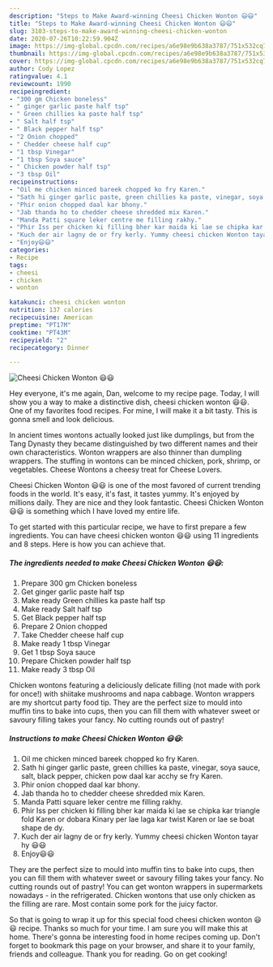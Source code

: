 ```yaml
---
description: "Steps to Make Award-winning Cheesi Chicken Wonton 😃😃"
title: "Steps to Make Award-winning Cheesi Chicken Wonton 😃😃"
slug: 3103-steps-to-make-award-winning-cheesi-chicken-wonton
date: 2020-07-26T10:22:59.904Z
image: https://img-global.cpcdn.com/recipes/a6e98e9b638a3787/751x532cq70/cheesi-chicken-wonton-😃😃-recipe-main-photo.jpg
thumbnail: https://img-global.cpcdn.com/recipes/a6e98e9b638a3787/751x532cq70/cheesi-chicken-wonton-😃😃-recipe-main-photo.jpg
cover: https://img-global.cpcdn.com/recipes/a6e98e9b638a3787/751x532cq70/cheesi-chicken-wonton-😃😃-recipe-main-photo.jpg
author: Cody Lopez
ratingvalue: 4.1
reviewcount: 1990
recipeingredient:
- "300 gm Chicken boneless"
- " ginger garlic paste half tsp"
- " Green chillies ka paste half tsp"
- " Salt half tsp"
- " Black pepper half tsp"
- "2 Onion chopped"
- " Chedder cheese half cup"
- "1 tbsp Vinegar"
- "1 tbsp Soya sauce"
- " Chicken powder half tsp"
- "3 tbsp Oil"
recipeinstructions:
- "Oil me chicken minced bareek chopped ko fry Karen."
- "Sath hi ginger garlic paste, green chillies ka paste, vinegar, soya sauce, salt, black pepper, chicken pow daal kar acchy se fry Karen."
- "Phir onion chopped daal kar bhony."
- "Jab thanda ho to chedder cheese shredded mix Karen."
- "Manda Patti square leker centre me filling rakhy."
- "Phir Iss per chicken ki filling bher kar maida ki lae se chipka kar triangle fold Karen or dobara Kinary per lae laga kar twist Karen or lae se boat shape de dy."
- "Kuch der air lagny de or fry kerly. Yummy cheesi chicken Wonton tayar hy 😃😃"
- "Enjoy😃😃"
categories:
- Recipe
tags:
- cheesi
- chicken
- wonton

katakunci: cheesi chicken wonton 
nutrition: 137 calories
recipecuisine: American
preptime: "PT17M"
cooktime: "PT43M"
recipeyield: "2"
recipecategory: Dinner

---
```



![Cheesi Chicken Wonton 😃😃](https://img-global.cpcdn.com/recipes/a6e98e9b638a3787/751x532cq70/cheesi-chicken-wonton-😃😃-recipe-main-photo.jpg)

Hey everyone, it's me again, Dan, welcome to my recipe page. Today, I will show you a way to make a distinctive dish, cheesi chicken wonton 😃😃. One of my favorites food recipes. For mine, I will make it a bit tasty. This is gonna smell and look delicious.

In ancient times wontons actually looked just like dumplings, but from the Tang Dynasty they became distinguished by two different names and their own characteristics. Wonton wrappers are also thinner than dumpling wrappers. The stuffing in wontons can be minced chicken, pork, shrimp, or vegetables. Cheese Wontons a cheesy treat for Cheese Lovers.

Cheesi Chicken Wonton 😃😃 is one of the most favored of current trending foods in the world. It's easy, it's fast, it tastes yummy. It's enjoyed by millions daily. They are nice and they look fantastic. Cheesi Chicken Wonton 😃😃 is something which I have loved my entire life.


To get started with this particular recipe, we have to first prepare a few ingredients. You can have cheesi chicken wonton 😃😃 using 11 ingredients and 8 steps. Here is how you can achieve that.

<!--inarticleads1-->

##### The ingredients needed to make Cheesi Chicken Wonton 😃😃:

1. Prepare 300 gm Chicken boneless
1. Get  ginger garlic paste half tsp
1. Make ready  Green chillies ka paste half tsp
1. Make ready  Salt half tsp
1. Get  Black pepper half tsp
1. Prepare 2 Onion chopped
1. Take  Chedder cheese half cup
1. Make ready 1 tbsp Vinegar
1. Get 1 tbsp Soya sauce
1. Prepare  Chicken powder half tsp
1. Make ready 3 tbsp Oil


Chicken wontons featuring a deliciously delicate filling (not made with pork for once!) with shiitake mushrooms and napa cabbage. Wonton wrappers are my shortcut party food tip. They are the perfect size to mould into muffin tins to bake into cups, then you can fill them with whatever sweet or savoury filling takes your fancy. No cutting rounds out of pastry! 

<!--inarticleads2-->

##### Instructions to make Cheesi Chicken Wonton 😃😃:

1. Oil me chicken minced bareek chopped ko fry Karen.
1. Sath hi ginger garlic paste, green chillies ka paste, vinegar, soya sauce, salt, black pepper, chicken pow daal kar acchy se fry Karen.
1. Phir onion chopped daal kar bhony.
1. Jab thanda ho to chedder cheese shredded mix Karen.
1. Manda Patti square leker centre me filling rakhy.
1. Phir Iss per chicken ki filling bher kar maida ki lae se chipka kar triangle fold Karen or dobara Kinary per lae laga kar twist Karen or lae se boat shape de dy.
1. Kuch der air lagny de or fry kerly. Yummy cheesi chicken Wonton tayar hy 😃😃
1. Enjoy😃😃


They are the perfect size to mould into muffin tins to bake into cups, then you can fill them with whatever sweet or savoury filling takes your fancy. No cutting rounds out of pastry! You can get wonton wrappers in supermarkets nowadays - in the refrigerated. Chicken wontons that use only chicken as the filling are rare. Most contain some pork for the juicy factor. 

So that is going to wrap it up for this special food cheesi chicken wonton 😃😃 recipe. Thanks so much for your time. I am sure you will make this at home. There's gonna be interesting food in home recipes coming up. Don't forget to bookmark this page on your browser, and share it to your family, friends and colleague. Thank you for reading. Go on get cooking!
